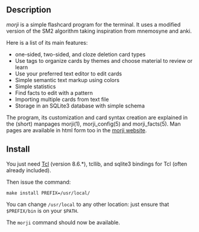 Description
-----------

*morji* is a simple flashcard program for the terminal. It uses a modified
version of the SM2 algorithm taking inspiration from mnemosyne and anki.

Here is a list of its main features:

+ one-sided, two-sided, and cloze deletion card types
+ Use tags to organize cards by themes and choose material to review or learn
+ Use your preferred text editor to edit cards
+ Simple semantic text markup using colors
+ Simple statistics
+ Find facts to edit with a pattern
+ Importing multiple cards from text file
+ Storage in an SQLite3 database with simple schema

The program, its customization and card syntax creation are explained in the
(short) manpages morji(1), morji\_config(5) and morji\_facts(5). Man pages are
available in html form too in the [morji
website](https://bardinflor.perso.aquilenet.fr/morji/intro-en).

Install
-------

You just need [Tcl](https://www.tcl.tk/) (version 8.6.\*), tcllib, and sqlite3
bindings for Tcl (often already included).

Then issue the command:

    make install PREFIX=/usr/local/

You can change `/usr/local` to any other location: just ensure that
`$PREFIX/bin` is on your `$PATH`.

The `morji` command should now be available.
